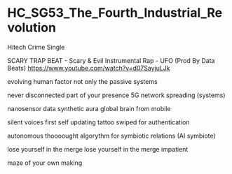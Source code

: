 # HC_SG53_The_Fourth_Industrial_Revolution
Hitech Crime Single

SCARY TRAP BEAT - Scary & Evil Instrumental Rap - UFO (Prod By Data Beats)
https://www.youtube.com/watch?v=d07SayjuLJk

evolving human factor
not only the passive systems

never disconnected
part of your presence
5G network spreading (systems)

nanosensor data
synthetic aura
global brain from mobile


silent voices first
self updating
tattoo swiped for authentication

autonomous thoooought
algorythm for symbiotic relations (AI symbiote)

lose yourself in the merge
lose yourself in the merge
impatient

maze of your own making
